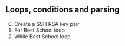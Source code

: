 ## Loops, conditions and parsing


0. Create a SSH RSA key pair
1. For Best School loop
2. While Best School loop
